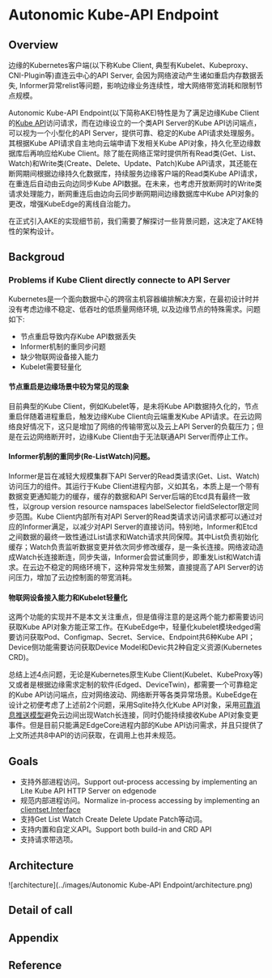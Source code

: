 # Autonomic Kube-API Endpoint
## Overview
边缘的Kubernetes客户端(以下称Kube Client, 典型有Kubelet、Kubeproxy、CNI-Plugin等)直连云中心的API Server, 会因为网络波动产生诸如重启内存数据丢失, Informer异常relist等问题，影响边缘业务连续性，增大网络带宽消耗和限制节点规模。

Autonomic Kube-API Endpoint(以下简称AKE)特性是为了满足边缘Kube Client的[Kube API](https://kubernetes.io/zh/docs/concepts/overview/kubernetes-api/)访问请求，而在边缘设立的一个类API Server的Kube API访问端点，可以视为一个小型化的API Server，提供可靠、稳定的Kube API请求处理服务。其根据Kube API请求自主地向云端申请下发相关Kube API对象，持久化至边缘数据库后再响应给Kube Client。除了能在网络正常时提供所有Read类(Get、List、Watch)和Write类(Create、Delete、Update、Patch)Kube API请求，其还能在断网期间根据边缘持久化数据库，持续服务边缘客户端的Read类Kube API请求，在重连后自动由云向边同步Kube API数据。在未来，也考虑开放断网时的Write类请求处理能力，断网重连后由边向云同步断网期间边缘数据库中Kube API对象的更改，增强KubeEdge的离线自治能力。

在正式引入AKE的实现细节前，我们需要了解探讨一些背景问题，这决定了AKE特性的架构设计。
## Backgroud
### Problems if Kube Client directly connecte to API Server
Kubernetes是一个面向数据中心的跨宿主机容器编排解决方案，在最初设计时并没有考虑边缘不稳定、低吞吐的低质量网络环境, 以及边缘节点的特殊需求。问题如下:
- 节点重启导致内存Kube API数据丢失
- Informer机制的重同步问题
- 缺少物联网设备接入能力
- Kubelet需要轻量化

#### 节点重启是边缘场景中较为常见的现象
目前典型的Kube Client，例如Kubelet等，是未将Kube API数据持久化的，节点重启伴随着进程重启，触发边缘Kube Client向云端重发Kube API请求。在云边网络良好情况下，这只是增加了网络的传输带宽以及云上API Server的负载压力；但是在云边网络断开时，边缘Kube Client由于无法联通API Server而停止工作。

#### Informer机制的重同步(Re-ListWatch)问题。
Informer是旨在减轻大规模集群下API Server的Read类请求(Get、List、Watch)访问压力的组件。其运行于Kube Client进程内部，义如其名，本质上是一个带有数据变更通知能力的缓存，缓存的数据和API Server后端的Etcd具有最终一致性，以group version resource namspaces labelSelector fieldSelector限定同步范围。Kube Client内部所有对API Server的Read类请求访问请求都可以通过对应的Informer满足，以减少对API Server的直接访问。特别地，Informer和Etcd之间数据的最终一致性通过List请求和Watch请求共同保障。其中List负责初始化缓存；Watch负责监听数据变更并依次同步修改缓存，是一条长连接。网络波动造成Watch长连接断连，同步失谐，Informer会尝试重同步，即重发List和Watch请求。在云边不稳定的网络环境下，这种异常发生频繁，直接提高了API Server的访问压力，增加了云边控制面的带宽消耗。

#### 物联网设备接入能力和Kubelet轻量化
这两个功能的实现并不是本文关注重点，但是值得注意的是这两个能力都需要访问获取Kube API对象方能正常工作。在KubeEdge中，轻量化kubelet模块edged需要访问获取Pod、Configmap、Secret、Service、Endpoint共6种Kube API；Device侧功能需要访问获取Device Model和Devic共2种自定义资源(Kubernetes CRD)。

总结上述4点问题，无论是Kubernetes原生Kube Client(Kubelet、KubeProxy等)又或者是根据边缘需求定制的软件(Edged、DeviceTwin)，都需要一个可靠稳定的Kube API访问端点，应对网络波动、网络断开等各类异常场景。KubeEdge在设计之初便考虑了上述前2个问题，采用Sqlite持久化Kube API对象，采用[可靠消息推送模型](./reliable-message-delivery.md)避免云边间出现Watch长连接，同时仍能持续接收Kube API对象变更事件。但是目前只能满足EdgeCore进程内部的Kube API访问需求，并且只提供了上文所述共8中API的访问获取，在调用上也并未规范。
## Goals
- 支持外部进程访问。Support out-process accessing by implementing an Lite Kube API HTTP Server on edgenode
- 规范内部进程访问。Normalize in-process accessing by implementing an [clientset.Interface](https://github.com/kubernetes/kubernetes/blob/c90330d8f4ca9fd980df24044960a4d8bb28a780/staging/src/k8s.io/client-go/kubernetes/clientset.go#L70)
- 支持Get List Watch Create Delete Update Patch等动词。
- 支持内置和自定义API。Support both build-in and CRD API
- 支持请求带选项。
## Architecture
![architecture](../images/Autonomic Kube-API Endpoint/architecture.png)
## Detail of call

## Appendix
### 
## Reference
